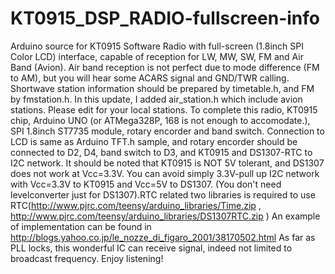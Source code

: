 KT0915_DSP_RADIO-fullscreen-info
================================

Arduino source for KT0915 Software Radio with full-screen (1.8inch SPI Color LCD) interface, capable of reception for LW, MW, SW, FM and Air Band (Avion). Air band reception is not perfect due to mode difference (FM to AM), but you will hear some ACARS signal and GND/TWR calling. Shortwave station information should be prepared by timetable.h, and FM by fmstation.h.
In this update, I added air_station.h which include avion stations. Please edit for your local stations.
To complete this radio, KT0915 chip, Arduino UNO (or ATMega328P, 168 is not enough to accomodate.), SPI 1.8inch ST7735
module, rotary encorder and band switch. Connection to LCD is same as Arduino TFT.h sample, and rotary encorder should be 
connected to D2, D4, band switch to D3, and KT0915 and DS1307-RTC to I2C network. It should be noted that KT0915
is NOT 5V tolerant, and DS1307 does not work at Vcc=3.3V. You can avoid simply 3.3V-pull up I2C network with Vcc=3.3V to KT0915 and Vcc=5V to DS1307. (You don't need levelconverter just for DS1307).RTC related two libraries is required to use RTC(http://www.pjrc.com/teensy/arduino_libraries/Time.zip , http://www.pjrc.com/teensy/arduino_libraries/DS1307RTC.zip ) An example of implementation can be found in http://blogs.yahoo.co.jp/le_nozze_di_figaro_2001/38170502.html 
As far as PLL locks, this wonderful IC can receive signal, indeed not limited to broadcast frequency.
Enjoy listening! 
